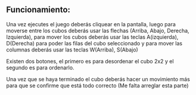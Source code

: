 ## Funcionamiento: 

Una vez ejecutes el juego deberás cliquear en la pantalla, luego para moverse entre los cubos deberás usar las flechas (Arriba, Abajo, Derecha, Izquierda),
para mover los cubos deberás usar las teclas A(izquierda), D(Derecha) para poder las filas del cubo seleccionado y para mover las columnas deberás usar las teclas W(Arriba), S(Abajo)

Existen dos botones, el primero es para desordenar el cubo 2x2 y el segundo es para ordenarlo.

Una vez que se haya terminado el cubo deberás hacer un movimiento más para que se confirme que está todo correcto (Me falta arreglar esta parte)
